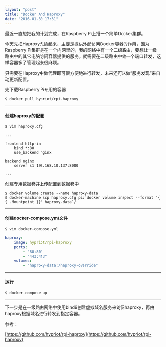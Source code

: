 ```yaml
---
layout: "post"
title: "Docker And Haproxy"
date: "2016-01-30 17:31"
---
```


最近一直想把我的计划完成，在Raspberry Pi上搭一个简单Docker集群。

今天先把Haproxy先搞起来，主要是提供外部访问Docker容器的作用，因为Raspberry Pi集群是在一个内网里的，我的网络中有一个二级路由，要想让一级路由中的其它电脑访问容器提供的服务，就需要在二级路由中做一个端口转发，这样容器多了管理起来很麻烦。

只需要在Haproxy中做代理即可很方便地进行转发，未来还可以做“服务发现”来自动更新配置。

先下载Raspberry Pi专用的容器

```bash
$ docker pull hypriot/rpi-haproxy
```

---

#### 创建haproxy的配置

```bash
$ vim haproxy.cfg
```

```
...

frontend http-in
    bind *:80
    use_backend nginx

backend nginx
    server s1 192.168.10.137:8080

...
```

创建专用数据卷并上传配置到数据卷中

```
$ docker volume create --name haproxy-data
$ docker-machine scp haproxy.cfg pi:`docker volume inspect --format '{ { .Mountpoint }}' haproxy-data`/
```

---

#### 创建docker-compose.yml文件

```bash
$ vim docker-compose.yml
```

```yaml
haproxy:
    image: hypriot/rpi-haproxy
    ports:
        - "80:80"
        - "443:443"
    volumes:
        - "haproxy-data:/haproxy-override"
```

---

#### 运行

```bash
$ docker-compose up
```

---

下一步是在一级路由网络中使用bind9创建虚拟域名服务来访问haproxy，再由haproxy根据域名进行转发到指定容器。

参考：

[https://github.com/hypriot/rpi-haproxy](https://github.com/hypriot/rpi-haproxy)
